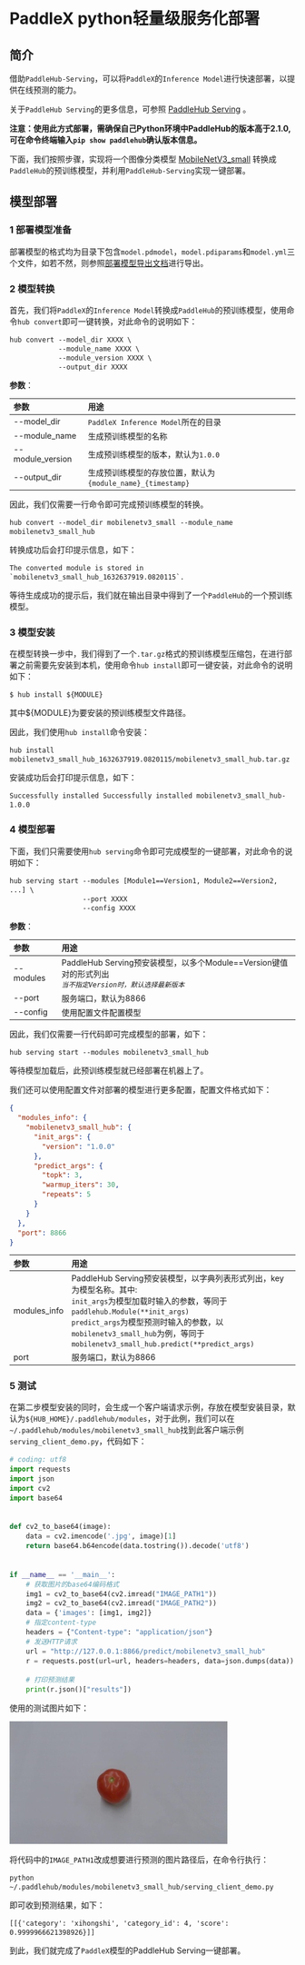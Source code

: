 # PaddleX python轻量级服务化部署
## 简介
借助`PaddleHub-Serving`，可以将`PaddleX`的`Inference Model`进行快速部署，以提供在线预测的能力。

关于`PaddleHub Serving`的更多信息，可参照 [PaddleHub Serving](https://github.com/PaddlePaddle/PaddleHub/blob/release/v2.1/docs/docs_ch/tutorial/serving.md) 。

**注意：使用此方式部署，需确保自己Python环境中PaddleHub的版本高于2.1.0, 可在命令终端输入`pip show paddlehub`确认版本信息。**


下面，我们按照步骤，实现将一个图像分类模型 [MobileNetV3_small](https://bj.bcebos.com/paddlex/2.0/mobilenetv3_small.tar.gz) 转换成`PaddleHub`的预训练模型，并利用`PaddleHub-Serving`实现一键部署。


## 模型部署

### 1 部署模型准备
部署模型的格式均为目录下包含`model.pdmodel`，`model.pdiparams`和`model.yml`三个文件，如若不然，则参照[部署模型导出文档](./apis/export_model.md)进行导出。

### 2 模型转换
首先，我们将`PaddleX`的`Inference Model`转换成`PaddleHub`的预训练模型，使用命令`hub convert`即可一键转换，对此命令的说明如下：

```commandline
hub convert --model_dir XXXX \
            --module_name XXXX \
            --module_version XXXX \
            --output_dir XXXX
```
**参数**：

| 参数              | 用途                  |
| :---------------- | :---------------------- |
|--model_dir|`PaddleX Inference Model`所在的目录|
|--module_name|生成预训练模型的名称|
|--module_version|生成预训练模型的版本，默认为`1.0.0`|
|--output_dir|生成预训练模型的存放位置，默认为`{module_name}_{timestamp}`|

因此，我们仅需要一行命令即可完成预训练模型的转换。

```commandline
hub convert --model_dir mobilenetv3_small --module_name mobilenetv3_small_hub
```

转换成功后会打印提示信息，如下：
```commandline
The converted module is stored in `mobilenetv3_small_hub_1632637919.0820115`.
```
等待生成成功的提示后，我们就在输出目录中得到了一个`PaddleHub`的一个预训练模型。

### 3 模型安装
在模型转换一步中，我们得到了一个`.tar.gz`格式的预训练模型压缩包，在进行部署之前需要先安装到本机，使用命令`hub install`即可一键安装，对此命令的说明如下：
```shell
$ hub install ${MODULE}
```
其中${MODULE}为要安装的预训练模型文件路径。

因此，我们使用`hub install`命令安装：
```commandline
hub install mobilenetv3_small_hub_1632637919.0820115/mobilenetv3_small_hub.tar.gz
```
安装成功后会打印提示信息，如下：
```commandline
Successfully installed Successfully installed mobilenetv3_small_hub-1.0.0
```

### 4 模型部署
下面，我们只需要使用`hub serving`命令即可完成模型的一键部署，对此命令的说明如下：
```commandline
hub serving start --modules [Module1==Version1, Module2==Version2, ...] \
                  --port XXXX
                  --config XXXX
```

**参数**：

| 参数              | 用途                  |
| :---------------- | :---------------------- |
|--modules|PaddleHub Serving预安装模型，以多个Module==Version键值对的形式列出<br>*`当不指定Version时，默认选择最新版本`*|
|--port|服务端口，默认为8866|
|--config|使用配置文件配置模型|

因此，我们仅需要一行代码即可完成模型的部署，如下：

```commandline
hub serving start --modules mobilenetv3_small_hub
```
等待模型加载后，此预训练模型就已经部署在机器上了。

我们还可以使用配置文件对部署的模型进行更多配置，配置文件格式如下：
```json
{
  "modules_info": {
    "mobilenetv3_small_hub": {
      "init_args": {
        "version": "1.0.0"
      },
      "predict_args": {
        "topk": 3,
        "warmup_iters": 30,
        "repeats": 5
      }
    }
  },
  "port": 8866
}
```

| 参数              | 用途                  |
| :---------------- | :---------------------- |
|modules_info|PaddleHub Serving预安装模型，以字典列表形式列出，key为模型名称。其中:<br>`init_args`为模型加载时输入的参数，等同于`paddlehub.Module(**init_args)`<br>`predict_args`为模型预测时输入的参数，以`mobilenetv3_small_hub`为例，等同于`mobilenetv3_small_hub.predict(**predict_args)`
|port|服务端口，默认为8866|

### 5 测试
在第二步模型安装的同时，会生成一个客户端请求示例，存放在模型安装目录，默认为`${HUB_HOME}/.paddlehub/modules`，对于此例，我们可以在`~/.paddlehub/modules/mobilenetv3_small_hub`找到此客户端示例`serving_client_demo.py`，代码如下：

```python
# coding: utf8
import requests
import json
import cv2
import base64


def cv2_to_base64(image):
    data = cv2.imencode('.jpg', image)[1]
    return base64.b64encode(data.tostring()).decode('utf8')


if __name__ == '__main__':
    # 获取图片的base64编码格式
    img1 = cv2_to_base64(cv2.imread("IMAGE_PATH1"))
    img2 = cv2_to_base64(cv2.imread("IMAGE_PATH2"))
    data = {'images': [img1, img2]}
    # 指定content-type
    headers = {"Content-type": "application/json"}
    # 发送HTTP请求
    url = "http://127.0.0.1:8866/predict/mobilenetv3_small_hub"
    r = requests.post(url=url, headers=headers, data=json.dumps(data))

    # 打印预测结果
    print(r.json()["results"])
```
使用的测试图片如下：

![](./apis/images/test.jpeg)

将代码中的`IMAGE_PATH1`改成想要进行预测的图片路径后，在命令行执行：
```commandline
python ~/.paddlehub/modules/mobilenetv3_small_hub/serving_client_demo.py
```
即可收到预测结果，如下：
```commandline
[[{'category': 'xihongshi', 'category_id': 4, 'score': 0.9999966621398926}]]
````

到此，我们就完成了`PaddleX`模型的PaddleHub Serving一键部署。
